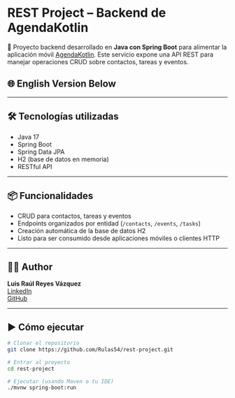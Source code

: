 # REST Project – Backend de AgendaKotlin

🔧 Proyecto backend desarrollado en **Java con Spring Boot** para alimentar la aplicación móvil [AgendaKotlin](https://github.com/Rulas54/AgendaKotlin). Este servicio expone una API REST para manejar operaciones CRUD sobre contactos, tareas y eventos.

## 🌐 English Version Below

---

## 🛠 Tecnologías utilizadas

- Java 17  
- Spring Boot  
- Spring Data JPA  
- H2 (base de datos en memoria)  
- RESTful API  

---

## 📦 Funcionalidades

- CRUD para contactos, tareas y eventos  
- Endpoints organizados por entidad (`/contacts`, `/events`, `/tasks`)  
- Creación automática de la base de datos H2  
- Listo para ser consumido desde aplicaciones móviles o clientes HTTP  

---
## 🧑‍💻 Author

**Luis Raúl Reyes Vázquez**  
[LinkedIn](https://www.linkedin.com/in/luis-raúl-reyes-vazquez)  
[GitHub](https://github.com/Rulas54)

---
## ▶️ Cómo ejecutar

```bash
# Clonar el repositorio
git clone https://github.com/Rulas54/rest-project.git

# Entrar al proyecto
cd rest-project

# Ejecutar (usando Maven o tu IDE)
./mvnw spring-boot:run
